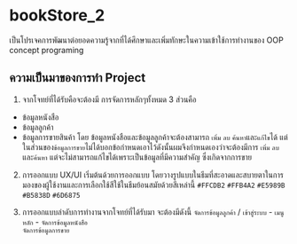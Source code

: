 # bookStore_2
 เป็นโปรเจคการพัฒนาต่อยอดความรู้จากที่ได้ศึกษาและเพิ่มทักษะในความเข้าใช้การทำงานของ OOP concept programing 

## ความเป็นมาของการทำ Project 
 1. จากโจทย์ที่ได้รับคือจะต้องมี การจัดการหลักๆทั้งหมด 3 ส่วนคือ
   - ข้อมูลหนังสือ
   - ข้อมูลลูกค้า
   - ข้อมูลการขายสินค้า
   โดย ข้อมูลหนังสือและข้อมูลลูกค้าจะต้องสามารถ `เพิ่ม` `ลบ` `ค้นหา`และ`แก้ไข`ได้ แต่ในส่วนของ`ข้อมูลการขาย`ไม่ได้บอกข้อกำหนดเอาไว้ดังนั้นผมจึงกำหนดเองว่าจะต้องมีการ `เพิ่ม` `ลบ`และ`ค้นหา` แต่จะไม่สามารถแก้ไขได้เพราะเป็นข้อมูลที่มีความสำคัญ ซึ่งเกิดจากการขาย

 2. การออกแบบ UX/UI เริ่มต้นด้วยการออกแบบ โดยวางรูปแบบในธีมที่สะอาดและสบายตาในการมองของผู้ใช้งานและการเลือกใช้สีใช้ในธีมย้อนสมัยด้วยสีเหล่านี้ `#FFCDB2` `#FFB4A2` `#E5989B` `#B5838D` `#6D6875`

 3. การออกแบบลำดับการทำงานจากโจทย์ที่ได้รับมา จะต้องมีดังนี้
                        `จัดการข้อมูลลูกค้า`
                       /
   `เข้าสู่ระบบ` - `เมนูหลัก` - `จัดการข้อมูลหนังสือ`
                       \
                        `จัดการข้อมูลการขาย`
